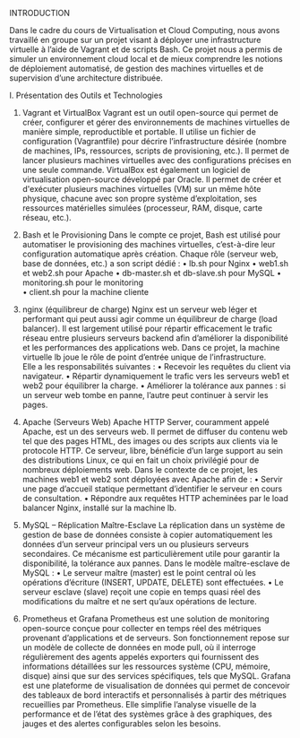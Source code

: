 INTRODUCTION 

Dans le cadre du cours de Virtualisation et Cloud Computing, nous avons travaillé 
en groupe sur un projet visant à déployer une infrastructure virtuelle à l’aide de 
Vagrant et de scripts Bash. Ce projet nous a permis de simuler un environnement 
cloud local et de mieux comprendre les notions de déploiement automatisé, de 
gestion des machines virtuelles et de supervision d’une architecture distribuée.
 
 
I. Présentation des Outils et Technologies 
1) Vagrant et VirtualBox 
Vagrant est un outil open-source qui permet de créer, configurer et gérer des 
environnements de machines virtuelles de manière simple, reproductible et 
portable. Il utilise un fichier de configuration (Vagrantfile) pour décrire 
l’infrastructure désirée (nombre de machines, IPs, ressources, scripts de 
provisioning, etc.). Il permet de lancer plusieurs machines virtuelles avec des 
configurations précises en une seule commande. 
VirtualBox est également un logiciel de virtualisation open-source développé par 
Oracle. Il permet de créer et d'exécuter plusieurs machines virtuelles (VM) sur un 
même hôte physique, chacune avec son propre système d’exploitation, ses 
ressources matérielles simulées (processeur, RAM, disque, carte réseau, etc.). 

2) Bash et le Provisioning 
Dans le compte ce projet, Bash est utilisé pour automatiser le provisioning des 
machines virtuelles, c’est-à-dire leur configuration automatique après création. 
Chaque rôle (serveur web, base de données, etc.) a son script dédié : 
• lb.sh pour Nginx 
• web1.sh et web2.sh pour Apache 
• db-master.sh et db-slave.sh pour MySQL 
• monitoring.sh pour le monitoring  
• client.sh pour la machine cliente 

3) nginx (équilibreur de charge) 
Nginx est un serveur web léger et performant qui peut aussi agir comme un 
équilibreur de charge (load balancer). Il est largement utilisé pour répartir 
efficacement le trafic réseau entre plusieurs serveurs backend afin d’améliorer la 
disponibilité et les performances des applications web. 
Dans ce projet, la machine virtuelle lb joue le rôle de point d’entrée unique de 
l’infrastructure.  
Elle a les responsabilités suivantes : 
• Recevoir les requêtes du client via navigateur. 
• Répartir dynamiquement le trafic vers les serveurs web1 et web2 pour 
équilibrer la charge. 
• Améliorer la tolérance aux pannes : si un serveur web tombe en panne, 
l’autre peut continuer à servir les pages. 

4) Apache (Serveurs Web) 
Apache HTTP Server, couramment appelé Apache, est un des serveurs web. 
Il permet de diffuser du contenu web tel que des pages HTML, des images ou 
des scripts  aux clients via le protocole HTTP. Ce serveur, libre, bénéficie d’un 
large support au sein des distributions Linux, ce qui en fait un choix privilégié 
pour de nombreux déploiements web. 
Dans le contexte de ce projet, les machines web1 et web2 sont déployées avec 
Apache afin de : 
• Servir une page d’accueil statique permettant d’identifier le serveur en 
cours de consultation. 
• Répondre aux requêtes HTTP acheminées par le load balancer Nginx, 
installé sur la machine lb. 

5) MySQL – Réplication Maître-Esclave 
La réplication dans un système de gestion de base de données consiste à copier 
automatiquement les données d’un serveur principal vers un ou plusieurs serveurs 
secondaires. Ce mécanisme est particulièrement utile pour garantir la 
disponibilité, la tolérance aux pannes. 
Dans le modèle maître-esclave de MySQL : 
• Le serveur maître (master) est le point central où les opérations d’écriture 
(INSERT, UPDATE, DELETE) sont effectuées. 
• Le serveur esclave (slave) reçoit une copie en temps quasi réel des 
modifications du maître et ne sert qu’aux opérations de lecture. 

6) Prometheus et Grafana 
Prometheus est une solution de monitoring open-source conçue pour collecter 
en temps réel des métriques provenant d’applications et de serveurs. Son 
fonctionnement repose sur un modèle de collecte de données en mode pull, où il 
interroge régulièrement des agents appelés exporters qui fournissent des 
informations détaillées sur les ressources système (CPU, mémoire, disque) ainsi 
que sur des services spécifiques, tels que MySQL. 
Grafana est une plateforme de visualisation de données qui permet de concevoir 
des tableaux de bord interactifs et personnalisés à partir des métriques recueillies 
par Prometheus. Elle simplifie l’analyse visuelle de la performance et de l’état 
des systèmes grâce à des graphiques, des jauges et des alertes configurables selon 
les besoins. 
